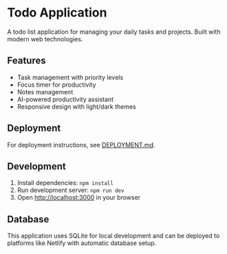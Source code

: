 # Todo Application

A todo list application for managing your daily tasks and projects. Built with modern web technologies.

## Features

- Task management with priority levels
- Focus timer for productivity
- Notes management
- AI-powered productivity assistant
- Responsive design with light/dark themes

## Deployment

For deployment instructions, see [DEPLOYMENT.md](DEPLOYMENT.md).

## Development

1. Install dependencies: `npm install`
2. Run development server: `npm run dev`
3. Open [http://localhost:3000](http://localhost:3000) in your browser

## Database

This application uses SQLite for local development and can be deployed to platforms like Netlify with automatic database setup.

